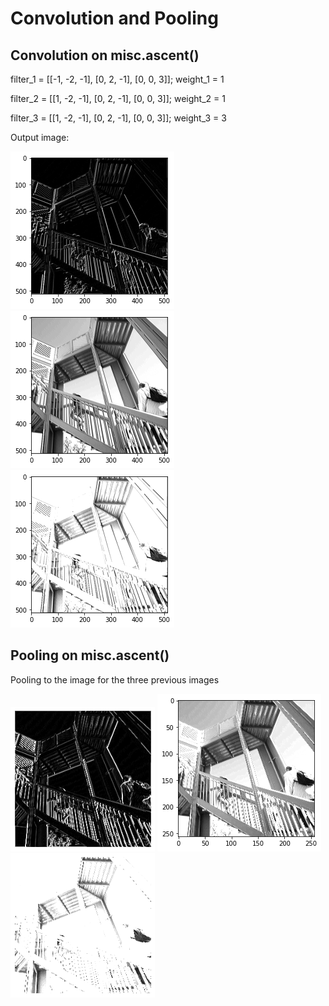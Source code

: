 # Convolution and Pooling

## Convolution on misc.ascent()

filter_1 = [[-1, -2, -1], [0, 2, -1], [0, 0, 3]];  weight_1 =  1   

filter_2 = [[1, -2, -1], [0, 2, -1], [0, 0, 3]];   weight_2 = 1   

filter_3 = [[1, -2, -1], [0, 2, -1], [0, 0, 3]];   weight_3 = 3 


Output image:


![](cov_stairs_1.jpg)             ![](cov_stairs_2.jpg)               ![](cov_stairs_3.jpg)     



## Pooling on misc.ascent()

Pooling to the image for the three previous images

![](pool_stairs_1.jpg)            ![](pool_stairs_2.jpg)              ![](pool_stairs_3.jpg) 
